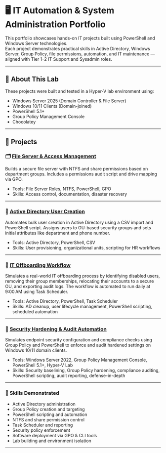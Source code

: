 # 🖥️ IT Automation & System Administration Portfolio

This portfolio showcases hands-on IT projects built using PowerShell and Windows Server technologies.  
Each project demonstrates practical skills in Active Directory, Windows Server, Group Policy, file permissions, automation, and IT maintenance — aligned with Tier 1–2 IT Support and Sysadmin roles.

---

## 🧰 About This Lab

These projects were built and tested in a Hyper-V lab environment using:
- Windows Server 2025 (Domain Controller & File Server)
- Windows 10/11 Clients (Domain-joined)
- PowerShell 5.1+
- Group Policy Management Console
- Chocolatey

---

## 📁 Projects


### 🗂 [File Server & Access Management](./FileServer-AccessManagement)
Builds a secure file server with NTFS and share permissions based on department groups. Includes a permissions audit script and drive mapping via GPO.

- Tools: File Server Roles, NTFS, PowerShell, GPO
- Skills: Access control, documentation, disaster recovery

---

### 👥 [Active Directory User Creation](./Account-Creation)
Automates bulk user creation in Active Directory using a CSV import and PowerShell script. Assigns users to OU-based security groups and sets initial attributes like department and phone number.

- Tools: Active Directory, PowerShell, CSV
- Skills: User provisioning, organizational units, scripting for HR workflows

---

### 🚪 [IT Offboarding Workflow](./Offboarding-Workflow)
Simulates a real-world IT offboarding process by identifying disabled users, removing their group memberships, relocating their accounts to a secure OU, and exporting audit logs. The workflow is automated to run daily at 9:00 AM using Task Scheduler.

- Tools: Active Directory, PowerShell, Task Scheduler
- Skills: AD cleanup, user lifecycle management, PowerShell scripting, scheduled automation

---

### 🔐 [Security Hardening & Audit Automation](./Security-Hardening)
Simulates endpoint security configuration and compliance checks using Group Policy and PowerShell to enforce and audit hardened settings on Windows 10/11 domain clients.

- Tools: Windows Server 2022, Group Policy Management Console, PowerShell 5.1+, Hyper-V Lab
- Skills: Security baselining, Group Policy hardening, compliance auditing, PowerShell scripting, audit reporting, defense-in-depth

---


### 🧠 Skills Demonstrated
- Active Directory administration
- Group Policy creation and targeting
- PowerShell scripting and automation
- NTFS and share permission control
- Task Scheduler and reporting
- Security policy enforcement
- Software deployment via GPO & CLI tools
- Lab building and environment isolation

---

